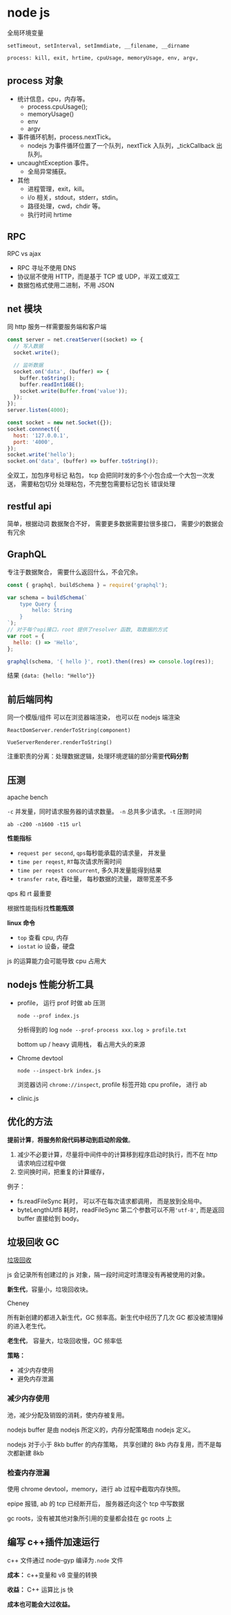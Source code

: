 # node js

全局环境变量

`setTimeout, setInterval, setImmdiate, __filename, __dirname`

`process: kill, exit, hrtime, cpuUsage, memoryUsage, env, argv,`

## process 对象

- 统计信息，cpu，内存等。
  - process.cpuUsage();
  - memoryUsage()
  - env
  - argv
- 事件循环机制，process.nextTick。
  - nodejs 为事件循环位置了一个队列，nextTick 入队列，\_tickCallback 出队列。
- uncaughtException 事件。
  - 全局异常捕获。
- 其他
  - 进程管理，exit，kill。
  - i/o 相关，stdout，stderr，stdin。
  - 路径处理，cwd，chdir 等。
  - 执行时间 hrtime

## RPC

RPC vs ajax

- RPC 寻址不使用 DNS
- 协议层不使用 HTTP，而是基于 TCP 或 UDP，半双工或双工
- 数据包格式使用二进制，不用 JSON

## net 模块

同 http 服务一样需要服务端和客户端

```js
const server = net.creatServer((socket) => {
  // 写入数据
  socket.write();

  // 监听数据
  socket.on('data', (buffer) => {
    buffer.toString();
    buffer.readInt16BE();
    socket.write(Buffer.from('value'));
  });
});
server.listen(4000);
```

```js
const socket = new net.Socket({});
socket.connnect({
  host: '127.0.0.1',
  port: '4000',
});
socket.write('hello');
socket.on('data', (buffer) => buffer.toString());
```

全双工，加包序号标记
粘包， tcp 会把同时发的多个小包合成一个大包一次发送， 需要粘包切分
处理粘包，不完整包需要标记包长
错误处理

## restful api

简单，根据动词
数据聚合不好， 需要更多数据需要拉很多接口， 需要少的数据会有冗余

## GraphQL

专注于数据聚合， 需要什么返回什么，不会冗余。

```js
const { graphql, buildSchema } = require('graphql');

var schema = buildSchema(`
    type Query {
        hello: String
    }
`);
// 对于每个api接口，root 提供了resolver 函数, 取数据的方式
var root = {
  hello: () => 'Hello',
};

graphql(schema, '{ hello }', root).then((res) => console.log(res));
```

结果 `{data: {hello: "Hello"}}`

## 前后端同构

同一个模版/组件 可以在浏览器端渲染， 也可以在 nodejs 端渲染

`ReactDomServer.renderToString(component)`

`VueServerRenderer.renderToString()`

注重职责的分离：处理数据逻辑，处理环境逻辑的部分需要**代码分割**

## 压测

apache bench

`-c` 并发量，同时请求服务器的请求数量。 `-n` 总共多少请求。`-t` 压测时间

`ab -c200 -n1600 -t15 url`

**性能指标**

- `request per second`, `qps`每秒能承载的请求量， 并发量
- `time per reqest`, `RT`每次请求所需时间
- `time per reqest concurrent`, 多久并发量能得到结果
- `transfer rate`, 吞吐量， 每秒数据的流量， 跟带宽差不多

qps 和 rt 最重要

根据性能指标找**性能瓶颈**

**linux 命令**

- `top` 查看 cpu, 内存
- `iostat` io 设备，硬盘

js 的运算能力会可能导致 cpu 占用大

## nodejs 性能分析工具

- profile， 运行 prof 时做 ab 压测

  `node --prof index.js`

  分析得到的 log
  `node --prof-process xxx.log > profile.txt`

  bottom up / heavy 调用栈， 看占用大头的来源

- Chrome devtool

  `node --inspect-brk index.js`

  浏览器访问 `chrome://inspect`, profile 标签开始 cpu profile， 进行 ab

- clinic.js

## 优化的方法

**提前计算**，**将服务阶段代码移动到启动阶段做**。

1. 减少不必要计算，尽量将中间件中的计算移到程序启动时执行，而不在 http 请求响应过程中做
2. 空间换时间，把重复的计算缓存，

例子：

- fs.readFileSync 耗时， 可以不在每次请求都调用， 而是放到全局中。
- byteLengthUtf8 耗时，readFileSync 第二个参数可以不用`'utf-8'`, 而是返回 buffer 直接给到 body。

## 垃圾回收 GC

[垃圾回收](js/内存.html#垃圾回收)

js 会记录所有创建过的 js 对象，隔一段时间定时清理没有再被使用的对象。

**新生代**，容量小，垃圾回收块。

Cheney

所有新创建的都进入新生代，GC 频率高。新生代中经历了几次 GC 都没被清理掉的进入老生代。

**老生代**， 容量大，垃圾回收慢，GC 频率低

**策略：**

- 减少内存使用
- 避免内存泄漏

### 减少内存使用

池，减少分配及销毁的消耗，使内存被复用。

nodejs buffer 是由 nodejs 所定义的，内存分配策略由 nodejs 定义。

nodejs 对于小于 8kb buffer 的内存策略， 共享创建的 8kb 内存复用，而不是每次都新建 8kb

### 检查内存泄漏

使用 chrome devtool，memory，进行 ab 过程中截取内存快照。

epipe 报错, ab 的 tcp 已经断开后， 服务器还向这个 tcp 中写数据

gc roots，没有被其他对象所引用的变量都会挂在 gc roots 上

## 编写 c++插件加速运行

c++ 文件通过 node-gyp 编译为`.node` 文件

**成本：** c++变量和 v8 变量的转换

**收益：** C++ 运算比 js 快

**成本也可能会大过收益。**
